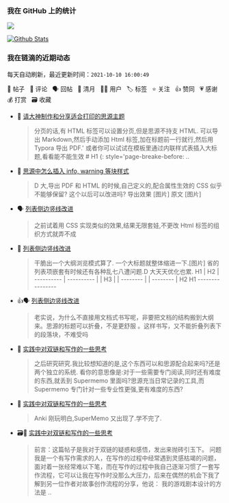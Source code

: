 ### 我在 GitHub 上的统计

<a title="Hits" target="_blank" href="https://github.com/Crowds21/Crowds21"><img src="https://hits.b3log.org/crowds21/crowds21.svg"></a>

[![Github Stats](https://github-readme-stats.vercel.app/api?username=crowds21&theme=tokyonight&show_icons=true)](https://github.com/crowds21)

<!--events start -->

### 我在链滴的近期动态

每天自动刷新，最近更新时间：`2021-10-10 16:00:49`

📝 帖子 &nbsp; 💬 评论 &nbsp; 🗣 回帖 &nbsp; 🌙 清月 &nbsp; 👨‍💻 用户 &nbsp; 🏷️ 标签 &nbsp; ⭐️ 关注 &nbsp; 👍 赞同 &nbsp; 💗 感谢 &nbsp; 💰 打赏 &nbsp; 🗃 收藏

* 💬 [请大神制作和分享适合打印的思源主题](https://ld246.com/article/1633838486392/comment/1633846794864#comments)

  > 分页的话,有 HTML 标签可以设置分页,但是思源不持支 HTML. 可以导出 Markdown,然后手动添加 Html 标签,加在标题前一行就行,然后用 Typora 导出 PDF.' 或者你可以试试在模板里通过内联样式表插入大标题,看看能不能生效 # H1 {: style='page-breake-before: ..
* 💬 [思源中怎么插入 info, warning 等块样式](https://ld246.com/article/1633772094426/comment/1633833531517#comments)

  > D 大,导出 PDF 和 HTML 的时候,自己定义的,配合属性生效的 CSS 似乎不能够保留? 这个以后可以改进吗? 导出效果 [图片] 原文 [图片]
* 🗣 [列表侧边竖线改进](https://ld246.com/article/1633793616942/comment/1633827616139#comments)

  > 之前试着用 CSS 实现类似的效果,结果无限套娃,不更改 Html 标签的组织方式就弄不成
* 💬 [列表侧边竖线改进](https://ld246.com/article/1633793616942/comment/1633827616139#comments)

  > 干脆出一个大纲浏览模式算了. 一个大标题就整体缩进一下.[图片] 省的列表项嵌套有时候还有各种乱七八遭问题.D 大天天优化也累. H1 | H2 | ---------- | ---------- | | H3 | | -------- | | -------- | H2 H1 -------- --------
* 👍🗣 [列表侧边竖线改进](https://ld246.com/article/1633793616942/comment/1633794363948#comments)

  > 老实说，为什么不直接用文档式书写呢，非要把文档的结构搬到大纲来。思源的标题可以折叠，不是更舒服 。这样书写，又不能折叠列表下的段落块，不难受吗
* 💬 [实践中对双链和写作的一些思考](https://ld246.com/article/1633719399031/comment/1633762438963#comments)

  > 之后研究研究.我比较想知道的是,这个东西可以和思源配合起来吗?还是两个独立的系统. 看你的意思像是:对于一些需要专门阅读,同时还有难度的东西,就丢到 Supermemo 里面吗?思源充当日常记录的工具,而 Supermemo 专门针对一些专业性更强,更有难度的东西?
* 💬 [实践中对双链和写作的一些思考](https://ld246.com/article/1633719399031/comment/1633743397505#comments)

  > Anki 刚玩明白,SuperMemo 又出现了.学不完了.
* 🗃📝 [实践中对双链和写作的一些思考](https://ld246.com/article/1633719399031)

  > 前言：这篇帖子是我对于双链的疑惑和感悟，发出来抛砖引玉下。 问题 我是一个有写作需求的人，在写作的过程中经常遇到灵感枯竭的问题，面对着一张经常难以下笔，而在写作的过程中我自己逐渐习惯了一套写作流程，它可以让我在写作时没那么大压力，后来在偶然的机会下我了解到另一位作者对故事创作流程的分享，他说： 我的游戏剧本设计的方法是 ..


<!--events end -->
